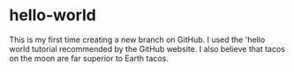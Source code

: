 # hello-world

This is my first time creating a new branch on GitHub. I used the 'hello world tutorial recommended by the GitHub website. I also believe that tacos on the moon are far superior to Earth tacos.
